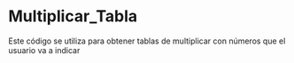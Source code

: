# Multiplicar_Tabla
Este código se utiliza para obtener tablas de multiplicar con números que el usuario va a indicar
